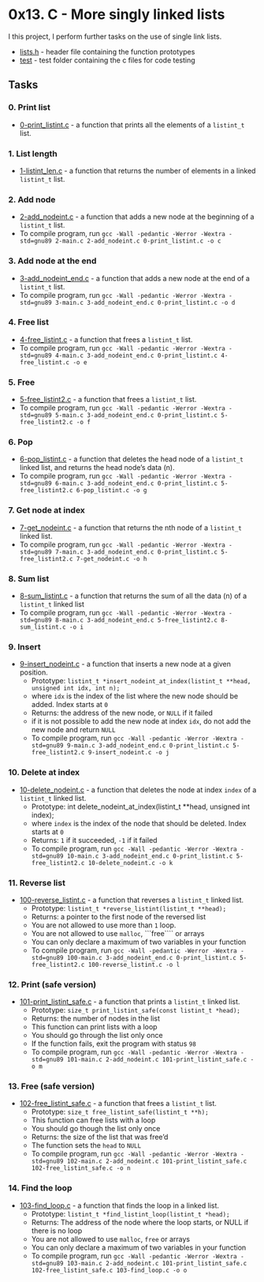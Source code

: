 # 0x13. C - More singly linked lists

I this project, I perform further tasks on the use of single link lists.
- [lists.h](https://github.com/jacobgbemi/alx-low_level_programming/blob/main/0x13-more_singly_linked_lists/lists.h) - header file containing the function prototypes
- [test](https://github.com/jacobgbemi/alx-low_level_programming/tree/main/0x13-more_singly_linked_lists/test) - test folder containing the c files for code testing

## Tasks
### 0. Print list
- [0-print_listint.c](https://github.com/jacobgbemi/alx-low_level_programming/blob/main/0x13-more_singly_linked_lists/0-print_listint.c) - a function that prints all the elements of a ```listint_t``` list.

###  1. List length
- [1-listint_len.c](https://github.com/jacobgbemi/alx-low_level_programming/blob/main/0x13-more_singly_linked_lists/1-listint_len.c) - a function that returns the number of elements in a linked ```listint_t``` list.

###  2. Add node
- [2-add_nodeint.c](https://github.com/jacobgbemi/alx-low_level_programming/blob/main/0x13-more_singly_linked_lists/2-add_nodeint.c) - a function that adds a new node at the beginning of a ```listint_t``` list.
- To compile program, run ```gcc -Wall -pedantic -Werror -Wextra -std=gnu89 2-main.c 2-add_nodeint.c 0-print_listint.c -o c```

###  3. Add node at the end
- [3-add_nodeint_end.c](https://github.com/jacobgbemi/alx-low_level_programming/blob/main/0x13-more_singly_linked_lists/3-add_nodeint_end.c) - a function that adds a new node at the end of a ```listint_t``` list.
- To compile program, run ```gcc -Wall -pedantic -Werror -Wextra -std=gnu89 3-main.c 3-add_nodeint_end.c 0-print_listint.c -o d```

###  4. Free list
- [4-free_listint.c](https://github.com/jacobgbemi/alx-low_level_programming/blob/main/0x13-more_singly_linked_lists/4-free_listint.c) - a function that frees a ```listint_t``` list.
- To compile program, run ```gcc -Wall -pedantic -Werror -Wextra -std=gnu89 4-main.c 3-add_nodeint_end.c 0-print_listint.c 4-free_listint.c -o e```

###  5. Free
- [5-free_listint2.c](https://github.com/jacobgbemi/alx-low_level_programming/blob/main/0x13-more_singly_linked_lists/5-free_listint2.c) - a function that frees a ```listint_t``` list.
- To compile program, run ```gcc -Wall -pedantic -Werror -Wextra -std=gnu89 5-main.c 3-add_nodeint_end.c 0-print_listint.c 5-free_listint2.c -o f```

###  6. Pop
- [6-pop_listint.c](https://github.com/jacobgbemi/alx-low_level_programming/blob/main/0x13-more_singly_linked_lists/6-pop_listint.c) - a function that deletes the head node of a ```listint_t``` linked list, and returns the head node’s data (n).
- To compile program, run ```gcc -Wall -pedantic -Werror -Wextra -std=gnu89 6-main.c 3-add_nodeint_end.c 0-print_listint.c 5-free_listint2.c 6-pop_listint.c -o g```

###  7. Get node at index
- [7-get_nodeint.c](https://github.com/jacobgbemi/alx-low_level_programming/blob/main/0x13-more_singly_linked_lists/7-get_nodeint.c) - a function that returns the nth node of a ```listint_t``` linked list.
- To compile program, run ```gcc -Wall -pedantic -Werror -Wextra -std=gnu89 7-main.c 3-add_nodeint_end.c 0-print_listint.c 5-free_listint2.c 7-get_nodeint.c -o h```

###  8. Sum list
- [8-sum_listint.c](https://github.com/jacobgbemi/alx-low_level_programming/blob/main/0x13-more_singly_linked_lists/8-sum_listint.c) -  a function that returns the sum of all the data (n) of a ```listint_t``` linked list
- To compile program, run ```gcc -Wall -pedantic -Werror -Wextra -std=gnu89 8-main.c 3-add_nodeint_end.c 5-free_listint2.c 8-sum_listint.c -o i```

###  9. Insert
- [9-insert_nodeint.c](https://github.com/jacobgbemi/alx-low_level_programming/blob/main/0x13-more_singly_linked_lists/9-insert_nodeint.c) - a function that inserts a new node at a given position.
  - Prototype: ```listint_t *insert_nodeint_at_index(listint_t **head, unsigned int idx, int n);```
  - where ```idx``` is the index of the list where the new node should be added. Index starts at ```0```
  - Returns: the address of the new node, or ```NULL``` if it failed
  - if it is not possible to add the new node at index ```idx```, do not add the new node and return ```NULL```
  - To compile program, run ```gcc -Wall -pedantic -Werror -Wextra -std=gnu89 9-main.c 3-add_nodeint_end.c 0-print_listint.c 5-free_listint2.c 9-insert_nodeint.c -o j```

###  10. Delete at index
- [10-delete_nodeint.c](https://github.com/jacobgbemi/alx-low_level_programming/blob/main/0x13-more_singly_linked_lists/10-delete_nodeint.c) - a function that deletes the node at index ```index``` of a ```listint_t``` linked list.
  - Prototype: int delete_nodeint_at_index(listint_t **head, unsigned int index);
  - where ```index``` is the index of the node that should be deleted. Index starts at ```0```
  - Returns: ```1``` if it succeeded, ```-1``` if it failed
  - To compile program, run ```gcc -Wall -pedantic -Werror -Wextra -std=gnu89 10-main.c 3-add_nodeint_end.c 0-print_listint.c 5-free_listint2.c 10-delete_nodeint.c -o k```

###  11. Reverse list
- [100-reverse_listint.c](https://github.com/jacobgbemi/alx-low_level_programming/blob/main/0x13-more_singly_linked_lists/100-reverse_listint.c) -  a function that reverses a ```listint_t``` linked list.
  - Prototype: ```listint_t *reverse_listint(listint_t **head);```
  - Returns: a pointer to the first node of the reversed list
  - You are not allowed to use more than ```1``` loop.
  - You are not allowed to use ```malloc```, ```free```` or arrays
  - You can only declare a maximum of two variables in your function
  - To compile program, run ```gcc -Wall -pedantic -Werror -Wextra -std=gnu89 100-main.c 3-add_nodeint_end.c 0-print_listint.c 5-free_listint2.c 100-reverse_listint.c -o l```

###  12. Print (safe version)
- [101-print_listint_safe.c](https://github.com/jacobgbemi/alx-low_level_programming/blob/main/0x13-more_singly_linked_lists/101-print_listint_safe.c) - a function that prints a ```listint_t``` linked list.
  - Prototype: ```size_t print_listint_safe(const listint_t *head);```
  - Returns: the number of nodes in the list
  - This function can print lists with a loop
  - You should go through the list only once
  - If the function fails, exit the program with status ```98```
  - To compile program, run ```gcc -Wall -pedantic -Werror -Wextra -std=gnu89 101-main.c 2-add_nodeint.c 101-print_listint_safe.c -o m```

###  13. Free (safe version)
- [102-free_listint_safe.c](https://github.com/jacobgbemi/alx-low_level_programming/blob/main/0x13-more_singly_linked_lists/102-free_listint_safe.c) - a function that frees a ```listint_t``` list.
  - Prototype: ```size_t free_listint_safe(listint_t **h);```
  - This function can free lists with a loop
  - You should go though the list only once
  - Returns: the size of the list that was free’d
  - The function sets the ```head``` to ```NULL```
  - To compile program, run ```gcc -Wall -pedantic -Werror -Wextra -std=gnu89 102-main.c 2-add_nodeint.c 101-print_listint_safe.c 102-free_listint_safe.c -o n```

###  14. Find the loop
- [103-find_loop.c](https://github.com/jacobgbemi/alx-low_level_programming/blob/main/0x13-more_singly_linked_lists/103-find_loop.c) - a function that finds the loop in a linked list.
  - Prototype: ```listint_t *find_listint_loop(listint_t *head);```
  - Returns: The address of the node where the loop starts, or NULL if there is no loop
  - You are not allowed to use ```malloc```, ```free``` or arrays
  - You can only declare a maximum of two variables in your function
  - To compile program, run ```gcc -Wall -pedantic -Werror -Wextra -std=gnu89 103-main.c 2-add_nodeint.c 101-print_listint_safe.c 102-free_listint_safe.c 103-find_loop.c -o o```
